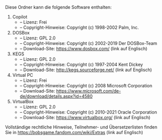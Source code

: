 ﻿Diese Ordner kann die folgende Software enthalten:

1. Copilot
   - – Lizenz: Frei
   - – Copyright-Hinweise: Copyright (c) 1998-2002 Palm, Inc.
2. DOSBox
   - – Lizenz: GPL 2.0
   - – Copyright-Hinweise: Copyright (c) 2002-2019 Der DOSBox-Team
   - – Download-Site: https://www.dosbox.com/ (link auf Englisch)
3. KEGS
   - – Lizenz: GPL 2.0
   - – Copyright-Hinweise: Copyright (c) 1997-2004 Kent Dickey
   - – Download-Site: http://kegs.sourceforge.net/ (link auf Englisch)
4. Virtual PC
   - – Lizenz: Frei
   - – Copyright-Hinweise: Copyright (c) 2008 Microsoft Corporation
   - – Download-Site: https://www.microsoft.com/de-de/download/details.aspx?id=4580
5. VirtualBox
   - – Lizenz: GPL 2.0
   - – Copyright-Hinweise: Copyright (c) 2010-2021 Oracle Corporation
   - – Download-Site: https://www.virtualbox.org/ (link auf Englisch)

Vollständige rechtliche Hinweise, Teilnehmer- und Übersetzerlisten finden Sie in https://bobsgame.fandom.com/wiki/Extras (link auf Englisch)
